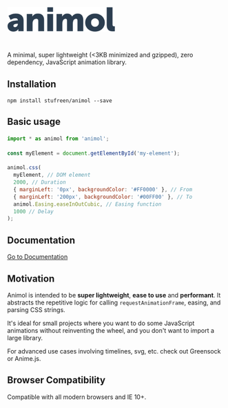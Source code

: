 <img src="./src/docs-src/wordmark.svg" style="width: 250px; margin-bottom: 2em;" width="250" />

A minimal, super lightweight (<3KB minimized and gzipped), zero dependency, JavaScript animation library.

## Installation
```
npm install stufreen/animol --save
```

## Basic usage
```javascript
import * as animol from 'animol';

const myElement = document.getElementById('my-element');

animol.css(
  myElement, // DOM element
  2000, // Duration
  { marginLeft: '0px', backgroundColor: '#FF0000' }, // From
  { marginLeft: '200px', backgroundColor: '#00FF00' }, // To
  animol.Easing.easeInOutCubic, // Easing function
  1000 // Delay
);
```

## Documentation

[Go to Documentation](https://stufreen.github.io/animol/documentation.html)

## Motivation
Animol is intended to be **super lightweight**, **ease to use** and **performant**. It abstracts the repetitive logic for calling `requestAnimationFrame`, easing, and parsing CSS strings.

It's ideal for small projects where you want to do some JavaScript animations without reinventing the wheel, and you don't want to import a large library.

For advanced use cases involving timelines, svg, etc. check out Greensock or Anime.js.

## Browser Compatibility
Compatible with all modern browsers and IE 10+.
